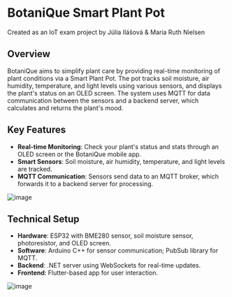 # BotaniQue Smart Plant Pot

Created as an IoT exam project by Júlia Ilášová & Maria Ruth Nielsen

## Overview

BotaniQue aims to simplify plant care by providing real-time monitoring of plant conditions via a Smart Plant Pot. The pot tracks soil moisture, air humidity, temperature, and light levels using various sensors, and displays the plant's status on an OLED screen. The system uses MQTT for data communication between the sensors and a backend server, which calculates and returns the plant's mood.

## Key Features

- **Real-time Monitoring**: Check your plant's status and stats through an OLED screen or the BotaniQue mobile app.
- **Smart Sensors**: Soil moisture, air humidity, temperature, and light levels are tracked.
- **MQTT Communication**: Sensors send data to an MQTT broker, which forwards it to a backend server for processing.

![image](https://github.com/Team-Wilhelm/BotaniQue-IoT/assets/113031776/f7eddca3-441e-4cf8-b9bc-b6b716a55707)

## Technical Setup

- **Hardware**: ESP32 with BME280 sensor, soil moisture sensor, photoresistor, and OLED screen.
- **Software**: Arduino C++ for sensor communication; PubSub library for MQTT.
- **Backend**: .NET server using WebSockets for real-time updates.
- **Frontend**: Flutter-based app for user interaction.

![image](https://github.com/Team-Wilhelm/BotaniQue-IoT/assets/113031776/1a8b7486-1a79-43f8-93b9-c4e834dff3e0)

